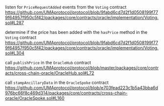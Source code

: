 listen for `PriceRequestAdded` events from the `Voting` contract https://github.com/UMAprotocol/protocol/blob/9fabd6cd7d2f1d0508199f779f64957f950c5f42/packages/core/contracts/oracle/implementation/Voting.sol#L287

determine if the price has been added with the `hasPrice` method in the `Voting` contract https://github.com/UMAprotocol/protocol/blob/9fabd6cd7d2f1d0508199f779f64957f950c5f42/packages/core/contracts/oracle/implementation/Voting.sol#L304

call `publishPrice` in the `OracleHub` contract https://github.com/UMAprotocol/protocol/blob/master/packages/core/contracts/cross-chain-oracle/OracleHub.sol#L72

call `stampAncillaryData` in the `OracleSpoke` contract https://github.com/UMAprotocol/protocol/blob/e703fead223c1b5a43bba6d976bc66f8c469d314/packages/core/contracts/cross-chain-oracle/OracleSpoke.sol#L160


